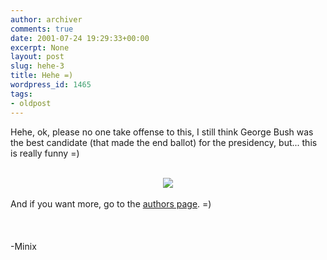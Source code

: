 ```yaml
---
author: archiver
comments: true
date: 2001-07-24 19:29:33+00:00
excerpt: None
layout: post
slug: hehe-3
title: Hehe =)
wordpress_id: 1465
tags:
- oldpost
---
```


Hehe, ok, please no one take offense to this, I still think George Bush was the best candidate (that made the end ballot) for the presidency, but... this is really funny =)<br /><center><br /><a href = "http://www.amazon.com/exec/obidos/ASIN/0609808184/modernhumorist/"><img src = "http://www.oliverweb.com/newsimages/gwbcover.gif"></a><br /></center><br />And if you want more, go to the <a href = "http://www.modernhumorist.com/bush/#">authors page</a>. =)<br /><br /><br /><br />-Minix